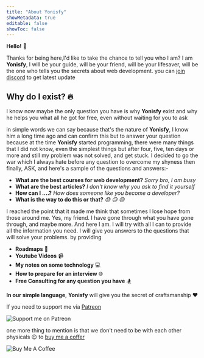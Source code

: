 ```yaml
---
title: "About Yonisfy"
showMetadata: true
editable: false
showToc: false
---
```


**Hello!** :wave:

Thanks for being here,I'd like to take the chance to tell you who I am? I am **Yonisfy**,
I will be your guide, will be your friend, will be your lifesaver,
will be the one who tells you the secrets about web development. you can <a href="https://discord.gg/stDSkAQ7">join discord</a> to get latest update

## Why do I exist? :fire:

I know now maybe the only question you have is why **Yonisfy** exist and why he helps you what all he got for free, even without waiting for you to ask

in simple words we can say because that's the nature of **Yonisfy**, I know him a long time ago and can confirm this but to answer your question because at the time **Yonisfy** started programming, there were many things that I did not know, even the simplest things but after four, five, ten days or more and still my problem was not solved, and get stuck. I decided to go the war which I always hate before any question to overcome my shyness then finally, ASK, and here's a sample of the questions and answers:-

- **What are the best courses for web development?** _Sorry bro, I am busy_
- **What are the best articles?** _I don't know why you ask to find it yourself_
- **How can I ....?** _How does someone like you become a developer?_
- **What is the way to do this or that?** _:sweat: :disappointed_relieved: :cry:_

I reached the point that it made me think that sometimes I lose hope from those around me. Yes, my friend. I have gone through what you have gone through, and maybe more. And here I am. I will try with all I can to provide all the information you need. I will give you answers to the questions that will solve your problems. by providing

- **Roadmaps** :rocket:
- **Youtube Videos** :video_camera:
- **My notes on some technology** :computer:
- **How to prepare for an interview** :globe_with_meridians:
- **Free Consulting for any question you have** :snowboarder:

**In our simple language**, **Yonisfy** will give you the secret of craftsmanship :heart:

If you need to support me via [Patreon](https://patreon.com/mohammedelzanaty)

![Support me on Patreon](https://img.shields.io/endpoint.svg?url=https%3A%2F%2Fshieldsio-patreon.vercel.app%2Fapi%3Fusername%3Dmohammedelzanaty%26type%3Dpatrons&style=flat)

one more thing to mention is that we don't need to be with each other physicals :wink: to [buy me a coffer](https://www.buymeacoffee.com/moelzanaty)

![Buy Me A Coffee](https://www.buymeacoffee.com/assets/img/custom_images/yellow_img.png)